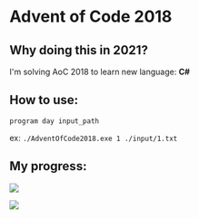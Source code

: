 # Advent of Code 2018

## Why doing this in 2021?

I'm solving AoC 2018 to learn new language: **C#**

## How to use:

`program day input_path`

ex: `./AdventOfCode2018.exe 1 ./input/1.txt`

## My progress:

![](https://img.shields.io/badge/stars%20⭐-4-yellow)

![](https://img.shields.io/badge/days%20completed-2-red)
